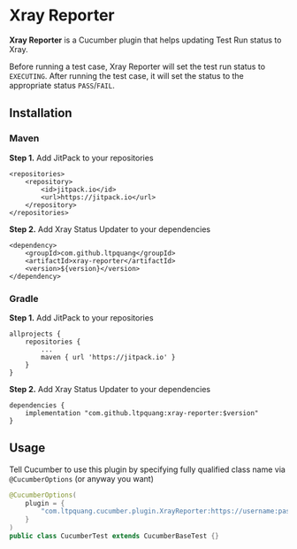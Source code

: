 # Xray Reporter
**Xray Reporter** is a Cucumber plugin that helps updating Test Run status to Xray.

Before running a test case, Xray Reporter will set the test run status to `EXECUTING`.
After running the test case, it will set the status to the appropriate status `PASS`/`FAIL`.

## Installation

### Maven

**Step 1.** Add JitPack to your repositories

```
<repositories>
    <repository>
        <id>jitpack.io</id>
        <url>https://jitpack.io</url>
    </repository>
</repositories>
```

**Step 2.** Add Xray Status Updater to your dependencies

```
<dependency>
    <groupId>com.github.ltpquang</groupId>
    <artifactId>xray-reporter</artifactId>
    <version>${version}</version>
</dependency>
```

### Gradle

**Step 1.** Add JitPack to your repositories

```
allprojects {
	repositories {
        ...
        maven { url 'https://jitpack.io' }
	}
}
```

**Step 2.** Add Xray Status Updater to your dependencies

```
dependencies {
    implementation "com.github.ltpquang:xray-reporter:$version"
}
```

## Usage

Tell Cucumber to use this plugin by specifying fully qualified class name via `@CucumberOptions` (or anyway you want)

```java
@CucumberOptions(
    plugin = {
        "com.ltpquang.cucumber.plugin.XrayReporter:https://username:password@foosite.com"
    }
)
public class CucumberTest extends CucumberBaseTest {}
```
